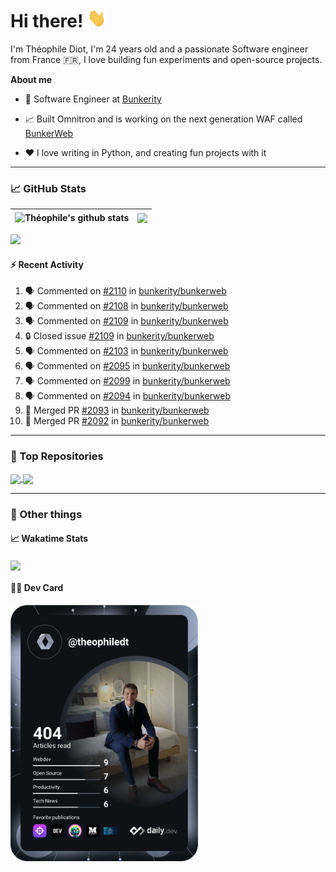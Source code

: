 # Hi there! <img src="./wave.gif" width="30px" height="30px" />

I'm Théophile Diot, I'm 24 years old and a passionate Software engineer from France 🇫🇷, I love building fun experiments and open-source projects.

**About me**

- 💼 Software Engineer at [Bunkerity](https://www.bunkerity.com/)

- 📈 Built Omnitron and is working on the next generation WAF called [BunkerWeb](https://www.bunkerweb.io)

- ❤️ I love writing in Python, and creating fun projects with it

---

### 📈 GitHub Stats

| <img align="center" src="https://github-readme-stats.vercel.app/api?username=TheophileDiot&show_icons=true&include_all_commits=true&theme=algolia&hide_border=true&rank_icon=github" alt="Théophile's github stats" /> | <img align="center" src="https://github-readme-stats.vercel.app/api/top-langs/?username=TheophileDiot&layout=compact&theme=algolia&hide_border=true" /> |
| ---------------------------------------------------------------------------------------------------------------------------------------------------------------------------------------------------------------------- | ------------------------------------------------------------------------------------------------------------------------------------------------------- |

![](https://github-readme-activity-graph.vercel.app/graph?username=TheophileDiot&theme=tokyo-night)

#### :zap: Recent Activity

<!--START_SECTION:activity-->
1. 🗣 Commented on [#2110](https://github.com/bunkerity/bunkerweb/issues/2110#issuecomment-2739572979) in [bunkerity/bunkerweb](https://github.com/bunkerity/bunkerweb)
2. 🗣 Commented on [#2108](https://github.com/bunkerity/bunkerweb/issues/2108#issuecomment-2739564791) in [bunkerity/bunkerweb](https://github.com/bunkerity/bunkerweb)
3. 🗣 Commented on [#2109](https://github.com/bunkerity/bunkerweb/issues/2109#issuecomment-2739560558) in [bunkerity/bunkerweb](https://github.com/bunkerity/bunkerweb)
4. 🔒 Closed issue [#2109](https://github.com/bunkerity/bunkerweb/issues/2109) in [bunkerity/bunkerweb](https://github.com/bunkerity/bunkerweb)
5. 🗣 Commented on [#2103](https://github.com/bunkerity/bunkerweb/issues/2103#issuecomment-2733768036) in [bunkerity/bunkerweb](https://github.com/bunkerity/bunkerweb)
6. 🗣 Commented on [#2095](https://github.com/bunkerity/bunkerweb/issues/2095#issuecomment-2733759474) in [bunkerity/bunkerweb](https://github.com/bunkerity/bunkerweb)
7. 🗣 Commented on [#2099](https://github.com/bunkerity/bunkerweb/issues/2099#issuecomment-2733754046) in [bunkerity/bunkerweb](https://github.com/bunkerity/bunkerweb)
8. 🗣 Commented on [#2094](https://github.com/bunkerity/bunkerweb/issues/2094#issuecomment-2733672113) in [bunkerity/bunkerweb](https://github.com/bunkerity/bunkerweb)
9. 🎉 Merged PR [#2093](https://github.com/bunkerity/bunkerweb/pull/2093) in [bunkerity/bunkerweb](https://github.com/bunkerity/bunkerweb)
10. 🎉 Merged PR [#2092](https://github.com/bunkerity/bunkerweb/pull/2092) in [bunkerity/bunkerweb](https://github.com/bunkerity/bunkerweb)
<!--END_SECTION:activity-->

---

### 🔧 Top Repositories

<a href="https://github.com/bunkerity/bunkerweb">
  <img align="center" src="https://github-readme-stats.vercel.app/api/pin/?username=Bunkerity&repo=bunkerweb&theme=algolia" />
</a>
<a href="https://github.com/TheophileDiot/Omnitron">
  <img align="center" src="https://github-readme-stats.vercel.app/api/pin/?username=TheophileDiot&repo=Omnitron&theme=algolia" />
</a>

---

### 🎉 Other things

#### 📈 Wakatime Stats

<a href="https://wakatime.com/@theophile_bunkerity">
  <img align="center" src="https://github-readme-stats.vercel.app/api/wakatime?username=3aa5ce41-c253-43d9-8441-a721e446a45f&layout=compact&theme=algolia" />
</a>

#### 👨‍💻 Dev Card

<a href="https://app.daily.dev/TheophileDt">
  <img src="./devcard.svg" width="300" alt="Théophile Diot's Dev Card"/>
</a>
